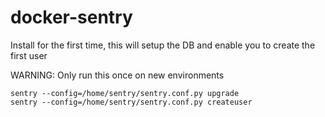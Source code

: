 # docker-sentry

Install for the first time, this will setup the DB and enable you to create the first user

WARNING: Only run this once on new environments
```
sentry --config=/home/sentry/sentry.conf.py upgrade
sentry --config=/home/sentry/sentry.conf.py createuser

```
